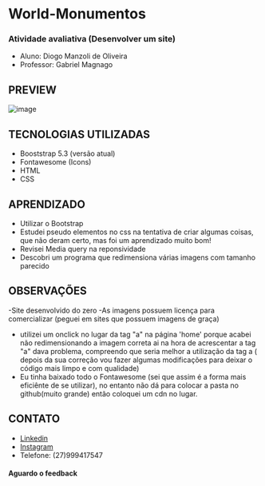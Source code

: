 # World-Monumentos


### Atividade avaliativa (Desenvolver um site)

- Aluno: Diogo Manzoli de Oliveira 
- Professor: Gabriel Magnago


## PREVIEW
![image](https://github.com/DiogoManzoli/World-Monumentos/assets/85167436/c79326f3-0f48-4a5e-a18b-c13a41ec7251)


## TECNOLOGIAS UTILIZADAS 

- Booststrap 5.3 (versão atual)
- Fontawesome (Icons)
- HTML
- CSS


## APRENDIZADO

- Utilizar o Bootstrap
- Estudei pseudo elementos no css na tentativa de criar algumas coisas, que não deram certo, mas foi um aprendizado muito bom!
- Revisei Media query na reponsividade
- Descobri um programa que redimensiona várias imagens com tamanho parecido


## OBSERVAÇÕES
-Site desenvolvido do zero 
-As imagens possuem licença para comercializar (peguei em sites que possuem imagens de graça)
- utilizei um onclick no lugar da tag "a" na página 'home' porque acabei não redimensionando a imagem correta ai na hora de acrescentar a tag "a" dava problema, compreendo que seria melhor a utilização da tag a ( depois da sua correção vou fazer algumas modificações para deixar o código mais limpo e com qualidade)
- Eu tinha baixado todo o Fontawesome (sei que assim é a forma mais eficiênte de se utilizar), no entanto não dá para colocar a pasta no github(muito grande) então coloquei um cdn no lugar.


## CONTATO

- [Linkedin](https://www.linkedin.com/in/diogo-manzoli/)
- [Instagram](https://www.instagram.com/diogo_manzoli/)
- Telefone: (27)999417547

#### Aguardo o feedback


